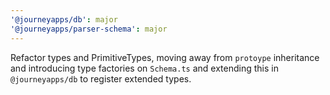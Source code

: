 ```yaml
---
'@journeyapps/db': major
'@journeyapps/parser-schema': major
---
```


Refactor types and PrimitiveTypes, moving away from `protoype` inheritance and introducing type factories on `Schema.ts` and extending this in `@journeyapps/db` to register extended types.
